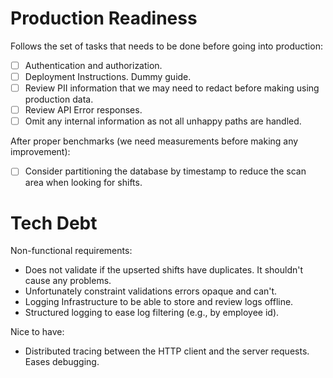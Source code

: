 # Production Readiness

Follows the set of tasks that needs to be done before going into production:
- [ ] Authentication and authorization.
- [ ] Deployment Instructions. Dummy guide.
- [ ] Review PII information that we may need to redact before making using production data.
- [ ] Review API Error responses.
- [ ] Omit any internal information as not all unhappy paths are handled.

After proper benchmarks (we need measurements before making any improvement):
- [ ] Consider partitioning the database by timestamp to reduce the scan area when looking for shifts.

# Tech Debt

Non-functional requirements:
- Does not validate if the upserted shifts have duplicates. It shouldn't cause any problems.
- Unfortunately constraint validations errors opaque and can't.
- Logging Infrastructure to be able to store and review logs offline.
- Structured logging to ease log filtering (e.g., by employee id).
  
Nice to have:
- Distributed tracing between the HTTP client and the server requests. Eases debugging.
